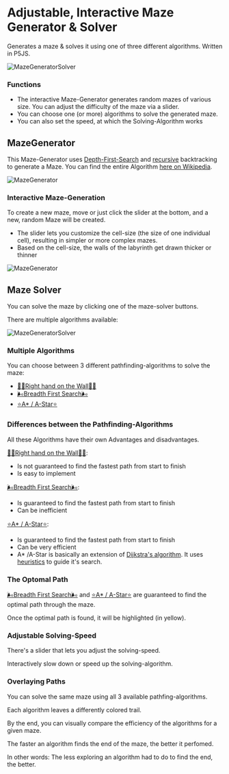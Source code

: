 # Adjustable, Interactive Maze Generator & Solver

Generates a maze & solves it using one of three different algorithms. Written in P5JS.

![MazeGeneratorSolver](https://raw.githubusercontent.com/johnnyawesome/MazeGeneratorSolver/main/MazeGeneratorSolver/DemoImages/MazeGeneratorSolver.gif)

### Functions

- The interactive Maze-Generator generates random mazes of various size. You can adjust the difficulty of the maze via a slider.
- You can choose one (or more) algorithms to solve the generated maze.
- You can also set the speed, at which the Solving-Algorithm works

## MazeGenerator

This Maze-Generator uses [Depth-First-Search](https://en.wikipedia.org/wiki/Depth-first_search) and [recursive](https://en.wikipedia.org/wiki/Recursion_(computer_science)) backtracking to generate a Maze.
You can find the entire Algorithm [here on Wikipedia](https://en.wikipedia.org/wiki/Maze_generation_algorithm#Randomized_depth-first_search).

![MazeGenerator](https://raw.githubusercontent.com/johnnyawesome/MazeGenerator/main/MazeGenerator/DemoImages/MazeGenerator.gif)


### Interactive Maze-Generation

To create a new maze, move or just click the slider at the bottom, and a new, random Maze will be created.

- The slider lets you customize the cell-size (the size of one individual cell), resulting in simpler or more complex mazes.
- Based on the cell-size, the walls of the labyrinth get drawn thicker or thinner

![MazeGenerator](https://raw.githubusercontent.com/johnnyawesome/MazeGenerator/main/MazeGenerator/DemoImages/MazeGenerator.gif)

## Maze Solver

You can solve the maze by clicking one of the maze-solver buttons.

There are multiple algorithms available:

![MazeGeneratorSolver](https://raw.githubusercontent.com/johnnyawesome/MazeGeneratorSolver/main/MazeGeneratorSolver/DemoImages/MazeGeneratorSolver.gif)

### Multiple Algorithms

You can choose between 3 different pathfinding-algorithms to solve the maze:

- [👋🏻Right hand on the Wall👋🏻](https://en.wikipedia.org/wiki/Maze-solving_algorithm#Wall_follower)
- [🌬️Breadth First Search🌬️](https://en.wikipedia.org/wiki/Breadth-first_search)
- [⭐A* / A-Star⭐](https://en.wikipedia.org/wiki/A*_search_algorithm)


### Differences between the Pathfinding-Algorithms

All these Algorithms have their own Advantages and disadvantages.

[👋🏻Right hand on the Wall👋🏻](https://en.wikipedia.org/wiki/Maze-solving_algorithm#Wall_follower):

- Is not guaranteed to find the fastest path from start to finish
- Is easy to implement

[🌬️Breadth First Search🌬️](https://en.wikipedia.org/wiki/Breadth-first_search):

- Is guaranteed to find the fastest path from start to finish
- Can be inefficient

[⭐A* / A-Star⭐](https://en.wikipedia.org/wiki/A*_search_algorithm):

- Is guaranteed to find the fastest path from start to finish
- Can be very efficient
- A* /A-Star is basically an extension of [Dijkstra's algorithm](https://en.wikipedia.org/wiki/Dijkstra%27s_algorithm). It uses [heuristics](https://en.wikipedia.org/wiki/Heuristic_(computer_science)) to guide it's search.

### The Optomal Path

[🌬️Breadth First Search🌬️](https://en.wikipedia.org/wiki/Breadth-first_search) and [⭐A* / A-Star⭐](https://en.wikipedia.org/wiki/A*_search_algorithm) are guaranteed to find the optimal path through the maze.

Once the optimal path is found, it will be highlighted (in yellow).

### Adjustable Solving-Speed

There's a slider that lets you adjust the solving-speed.

Interactively slow down or speed up the solving-algorithm.

### Overlaying Paths

You can solve the same maze using all 3 available pathfing-algorithms.

Each algorithm leaves a differently colored trail.

By the end, you can visually compare the efficiency of the algorithms for a given maze.

The faster an algorithm finds the end of the maze, the better it perfomed.

In other words: The less exploring an algorithm had to do to find the end, the better.
